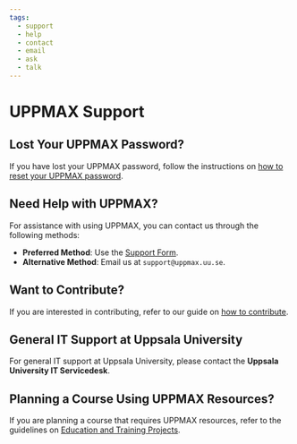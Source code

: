 ```yaml
---
tags:
  - support
  - help
  - contact
  - email
  - ask
  - talk
---
```


# UPPMAX Support

## Lost Your UPPMAX Password?

If you have lost your UPPMAX password, follow the instructions on [how to reset your UPPMAX password](getting_started/reset_uppmax_password.md).

## Need Help with UPPMAX?

For assistance with using UPPMAX, you can contact us through the following methods:
- **Preferred Method**: Use the [Support Form](https://supr.naiss.se/support/).
- **Alternative Method**: Email us at `support@uppmax.uu.se`.

## Want to Contribute?

If you are interested in contributing, refer to our guide on [how to contribute](CONTRIBUTING.md).

## General IT Support at Uppsala University

For general IT support at Uppsala University, please contact the **Uppsala University IT Servicedesk**.

## Planning a Course Using UPPMAX Resources?

If you are planning a course that requires UPPMAX resources, refer to the guidelines on [Education and Training Projects](https://www.uu.se/en/centre/uppmax/get-started/apply-for-project-and-create-user-account/course).
